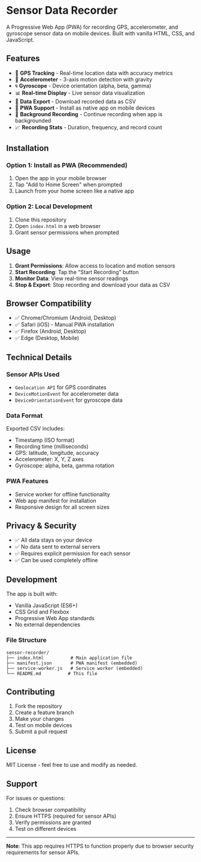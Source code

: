 # Sensor Data Recorder

A Progressive Web App (PWA) for recording GPS, accelerometer, and gyroscope sensor data on mobile devices. Built with vanilla HTML, CSS, and JavaScript.

## Features

- 📍 **GPS Tracking** - Real-time location data with accuracy metrics
- 📱 **Accelerometer** - 3-axis motion detection with gravity
- 🌀 **Gyroscope** - Device orientation (alpha, beta, gamma)
- 📊 **Real-time Display** - Live sensor data visualization
- 💾 **Data Export** - Download recorded data as CSV
- 📱 **PWA Support** - Install as native app on mobile devices
- 🔄 **Background Recording** - Continue recording when app is backgrounded
- 📈 **Recording Stats** - Duration, frequency, and record count

## Installation

### Option 1: Install as PWA (Recommended)
1. Open the app in your mobile browser
2. Tap "Add to Home Screen" when prompted
3. Launch from your home screen like a native app

### Option 2: Local Development
1. Clone this repository
2. Open `index.html` in a web browser
3. Grant sensor permissions when prompted

## Usage

1. **Grant Permissions**: Allow access to location and motion sensors
2. **Start Recording**: Tap the "Start Recording" button
3. **Monitor Data**: View real-time sensor readings
4. **Stop & Export**: Stop recording and download your data as CSV

## Browser Compatibility

- ✅ Chrome/Chromium (Android, Desktop)
- ✅ Safari (iOS) - Manual PWA installation
- ✅ Firefox (Android, Desktop)
- ✅ Edge (Desktop, Mobile)

## Technical Details

### Sensor APIs Used
- `Geolocation API` for GPS coordinates
- `DeviceMotionEvent` for accelerometer data
- `DeviceOrientationEvent` for gyroscope data

### Data Format
Exported CSV includes:
- Timestamp (ISO format)
- Recording time (milliseconds)
- GPS: latitude, longitude, accuracy
- Accelerometer: X, Y, Z axes
- Gyroscope: alpha, beta, gamma rotation

### PWA Features
- Service worker for offline functionality
- Web app manifest for installation
- Responsive design for all screen sizes

## Privacy & Security

- ✅ All data stays on your device
- ✅ No data sent to external servers
- ✅ Requires explicit permission for each sensor
- ✅ Can be used completely offline

## Development

The app is built with:
- Vanilla JavaScript (ES6+)
- CSS Grid and Flexbox
- Progressive Web App standards
- No external dependencies

### File Structure
```
sensor-recorder/
├── index.html          # Main application file
├── manifest.json       # PWA manifest (embedded)
├── service-worker.js   # Service worker (embedded)
└── README.md          # This file
```

## Contributing

1. Fork the repository
2. Create a feature branch
3. Make your changes
4. Test on mobile devices
5. Submit a pull request

## License

MIT License - feel free to use and modify as needed.

## Support

For issues or questions:
1. Check browser compatibility
2. Ensure HTTPS (required for sensor APIs)
3. Verify permissions are granted
4. Test on different devices

---

**Note**: This app requires HTTPS to function properly due to browser security requirements for sensor APIs.
